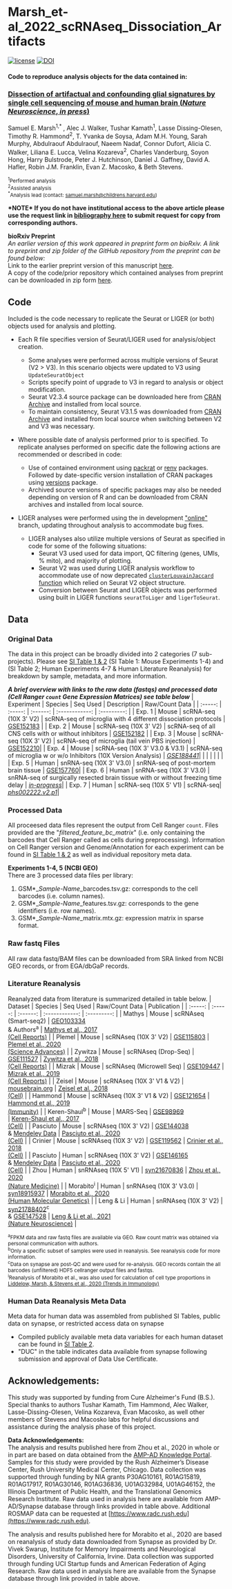 # Marsh_et-al_2022_scRNAseq_Dissociation_Artifacts  

[![license](https://img.shields.io/github/license/samuel-marsh/Marsh_et-al_2022_scRNAseq_Dissociation_Artifacts)](https://github.com/samuel-marsh/Marsh_et-al_2022_scRNAseq_Dissociation_Artifacts/blob/master/LICENSE)
[![DOI](https://zenodo.org/badge/DOI/10.5281/zenodo.5893543.svg)](https://doi.org/10.5281/zenodo.5893543)  

#### Code to reproduce analysis objects for the data contained in:  
### [**Dissection of artifactual and confounding glial signatures by single cell sequencing of mouse and human brain (*Nature Neuroscience*, *in press*)**](LINK_TBD)  
Samuel E. Marsh<sup>1,\* </sup>, Alec J. Walker, Tushar Kamath<sup>1</sup>, Lasse Dissing-Olesen, Timothy R. Hammond<sup>2</sup>, T. Yvanka de Soysa, Adam M.H. Young, Sarah Murphy, Abdulraouf Abdulraouf, Naeem Nadaf, Connor Dufort, Alicia C. Walker, Liliana E. Lucca, Velina Kozareva<sup>2</sup>, Charles Vanderburg, Soyon Hong, Harry Bulstrode, Peter J. Hutchinson, Daniel J. Gaffney, David A. Hafler, Robin J.M. Franklin, Evan Z. Macosko, & Beth Stevens.  

<sup><sup>1</sup>Performed analysis</sup>   
<sup><sup>2</sup>Assisted analysis</sup>  
<sup><sup>\*</sup>Analysis lead (contact: samuel.marsh@childrens.harvard.edu)</sup>  

**\*NOTE\* If you do not have institutional access to the above article please use the request link in [bibliography here](https://samuel-marsh.science/) to submit request for copy from corresponding authors.**

**bioRxiv Preprint**  
*An earlier version of this work appeared in preprint form on bioRxiv.  A link to preprint and zip folder of the GitHub repository from the preprint can be found below:*  
Link to the earlier preprint version of this manuscript [here](https://doi.org/10.1101/2020.12.03.408542).  
A copy of the code/prior repository which contained analyses from preprint can be downloaded in zip form [here](https://github.com/samuel-marsh/Marsh_et-al_2022_scRNAseq_Dissociation_Artifacts/tree/master/12_Code%20for%20Preprint%20Analyses).

## Code
Included is the code necessary to replicate the Seurat or LIGER (or both) objects used for analysis and plotting.
- Each R file specifies version of Seurat/LIGER used for analysis/object creation.
    - Some analyses were performed across multiple versions of Seurat (V2 > V3).  In this scenario objects were updated to V3 using `UpdateSeuratObject`
    - Scripts specify point of upgrade to V3 in regard to analysis or object modification.
    - Seurat V2.3.4 source package can be downloaded here from [CRAN Archive](https://cran.r-project.org/src/contrib/Archive/Seurat/) and installed from local source.
    - To maintain consistency, Seurat V3.1.5 was downloaded from [CRAN Archive](https://cran.r-project.org/src/contrib/Archive/Seurat/) and installed from local source when switching between V2 and V3 was necessary.  

- Where possible date of analysis performed prior to is specified.  To replicate analyses performed on specific date the following actions are recommended or described in code:
  - Use of contained environment using [packrat](https://cran.r-project.org/web/packages/packrat/index.html) or [renv](https://cran.r-project.org/web/packages/renv/index.html) packages. Followed by date-specific version installation of CRAN packages using [versions](https://cran.r-project.org/web/packages/versions/index.html) package.
  - Archived source versions of specific packages may also be needed depending on version of R and can be downloaded from CRAN archives and installed from local source.

- LIGER analyses were performed using the in development ["online"](https://github.com/MacoskoLab/liger/tree/online) branch, updating throughout analysis to accommodate bug fixes.  
  - LIGER analyses also utilize multiple versions of Seurat as specified in code for some of the following situations:
    - Seurat V3 used used for data import, QC filtering (genes, UMIs, % mito), and majority of plotting.
    - Seurat V2 was used during LIGER analysis workflow to accommodate use of now deprecated [`clusterLouvainJaccard` function](https://github.com/samuel-marsh/Marsh_et-al_2020_scRNAseq_Dissociation_Artifacts/tree/master/11_Misc) which relied on Seurat V2 object structure.
    - Conversion between Seurat and LIGER objects was performed using built in LIGER functions `seuratToLiger` and `ligerToSeurat`.

## Data  
### Original Data
The data in this project can be broadly divided into 2 categories (7 sub-projects).  Please see [SI Table 1 & 2](LINK_TBD) (SI Table 1: Mouse Experiments 1-4) and (SI Table 2; Human Experiments 4-7 & Human Literature Reanalysis) for breakdown by sample, metadata, and more information.

***A brief overview with links to the raw data (fastqs) and processed data (Cell Ranger `count` Gene Expression Matrices) see table below***
| Experiment | Species | Seq Used | Description | Raw/Count Data |
| :-----: | :-----: | :------: | :------------: | :---------: |
| Exp. 1 | Mouse | scRNA-seq (10X 3' V2) | scRNA-seq of microglia with 4 different dissociation protocols | [GSE152183](https://www.ncbi.nlm.nih.gov/geo/query/acc.cgi?acc=GSE152183) |
| Exp. 2 | Mouse | scRNA-seq (10X 3' V2) | scRNA-seq of all CNS cells with or without inhibitors | [GSE152182](https://www.ncbi.nlm.nih.gov/geo/query/acc.cgi?acc=GSE152182) |
| Exp. 3 | Mouse | scRNA-seq (10X 3' V2) | scRNA-seq of microglia (tail vein PBS injection) | [GSE152210](https://www.ncbi.nlm.nih.gov/geo/query/acc.cgi?acc=GSE152210)|
| Exp. 4 | Mouse | scRNA-seq (10X 3' V3.0 & V3.1) | scRNA-seq of microglia w or w/o Inhibitors (10X Version Analysis) | [*GSE188441*](https://www.ncbi.nlm.nih.gov/geo/query/acc.cgi?acc=GSE188441)|
| |  |  | | |
| Exp. 5 | Human | snRNA-seq (10X 3' V3.0) | snRNA-seq of post-mortem brain tissue | [GSE157760](https://www.ncbi.nlm.nih.gov/geo/query/acc.cgi?acc=GSE157760)|
| Exp. 6 | Human | snRNA-seq (10X 3' V3.0) | snRNA-seq of surgically resected brain tissue with or without freezing time delay | [*in-progress*](EGAXXXXXXX)|
| Exp. 7 | Human | scRNA-seq (10X 5' V1) | scRNA-seq| [*phs002222.v2.p1*](https://www.ncbi.nlm.nih.gov/projects/gap/cgi-bin/study.cgi?study_id=phs002222.v1.p1)|

### Processed Data
All proceesed data files represent the output from Cell Ranger `count`.  Files provided are the "*filtered_feature_bc_matrix*" (i.e. only containing the barcodes that Cell Ranger called as cells during preprocessing). Information on Cell Ranger version and Genome/Annotation for each experiment can be found in [SI Table 1 & 2](LINK_TBD) as well as individual repository meta data.  

**Experiments 1-4, 5 (NCBI GEO)**  
There are 3 processed data files per library:
  1. GSM\*\_*Sample-Name*_barcodes.tsv.gz: corresponds to the cell barcodes (i.e. column names).
  2. GSM\*\_*Sample-Name*_features.tsv.gz: corresponds to the gene identifiers (i.e. row names).
  3. GSM\*\_*Sample-Name*_matrix.mtx.gz: expression matrix in sparse format.

### Raw fastq Files
All raw data fastq/BAM files can be downloaded from SRA linked from NCBI GEO records, or from EGA/dbGaP records.

### Literature Reanalysis
Reanalyzed data from literature is summarized detailed in table below.
| Dataset | Species | Seq Used | Raw/Count Data | Publication |
| :-----: | :-----: | :------: | :------------: | :---------: |
| Mathys | Mouse | scRNAseq (Smart-seq2) | [GEO103334](https://www.ncbi.nlm.nih.gov/geo/query/acc.cgi?acc=GSE103334) <br> & Authors<sup>a</sup> | [Mathys et al., 2017 <br> (Cell Reports)](https://doi.org/10.1016/j.celrep.2017.09.039) |
| Plemel | Mouse | scRNAseq (10X 3' V2) | [GSE115803](https://www.ncbi.nlm.nih.gov/geo/query/acc.cgi?acc=GSE115803) | [Plemel et al., 2020 <br> (Science Advances)](https://doi.org/10.1126/sciadv.aay6324) |
| Zywitza | Mouse | scRNAseq (Drop-Seq) | [GSE111527](https://www.ncbi.nlm.nih.gov/geo/query/acc.cgi?acc=GSE111527) | [Zywitza et al., 2018 <br> (Cell Reports)](https://doi.org/10.1016/j.celrep.2018.11.003) |
| Mizrak | Mouse | scRNAseq (Microwell Seq) | [GSE109447](https://www.ncbi.nlm.nih.gov/geo/query/acc.cgi?acc=GSE109447) | [Mizrak et al., 2019 <br> (Cell Reports)](https://doi.org/10.1016/j.celrep.2018.12.044) |
| Zeisel | Mouse | scRNAseq (10X 3' V1 & V2) | [mousebrain.org](mousebrain.org) | [Zeisel et al., 2018 <br> (Cell)](https://doi.org/10.1016/j.cell.2018.06.021) |
| Hammond | Mouse | scRNAseq (10X 3' V1 & V2) | [GSE121654](https://www.ncbi.nlm.nih.gov/geo/query/acc.cgi?acc=GSE121654) | [Hammond et al., 2019 <br> (Immunity)](https://doi.org/10.1016/j.immuni.2018.11.004) |
| Keren-Shaul<sup>b</sup> | Mouse | MARS-Seq | [GSE98969](https://www.ncbi.nlm.nih.gov/geo/query/acc.cgi?acc=GSE98969) <br> | [Keren-Shaul et al., 2017 <br> (Cell)](https://doi.org/10.1016/j.cell.2017.05.018) |
| Pasciuto | Mouse | scRNAseq (10X 3' V2) | [GSE144038](https://www.ncbi.nlm.nih.gov/geo/query/acc.cgi?acc=GSE144038) <br> & [Mendeley Data](https://data.mendeley.com/datasets/hsmzw47kbg/3) | [Pasciuto et al., 2020 <br> (Cell)](https://doi.org/10.1016/j.cell.2020.06.026) |
| Crinier | Mouse | scRNAseq (10X 3' V2) | [GSE119562](https://www.ncbi.nlm.nih.gov/geo/query/acc.cgi?acc=GSE119562) | [Crinier et al., 2018 <br> (Cell)](https://doi.org/10.1016/j.immuni.2018.09.009) |
| Pasciuto | Human | scRNAseq (10X 3' V2) | [GSE146165](https://www.ncbi.nlm.nih.gov/geo/query/acc.cgi?acc=GSE146165) <br> & [Mendeley Data](https://data.mendeley.com/datasets/hsmzw47kbg/3) | [Pasciuto et al., 2020 <br> (Cell)](https://doi.org/10.1016/j.cell.2020.06.026) |
| Zhou | Human | snRNAseq (10X 5' V1) | [syn21670836](https://adknowledgeportal.synapse.org/Explore/Studies/DetailsPage?Study=syn21670836) | [Zhou et al., 2020 <br> (Nature Medicine)](https://doi.org/10.1038/s41591-019-0695-9) |
| Morabito<sup>i</sup> | Human | snRNAseq (10X 3' V3.0) | [syn18915937](https://www.synapse.org/#!Synapse:syn18915937/wiki/592740) | [Morabito et al., 2020 <br> (Human Molecular Genetics)](https://doi.org/10.1093/hmg/ddaa182) |
| Leng & Li | Human | snRNAseq (10X 3' V2) | [syn21788402](https://www.synapse.org/#!Synapse:syn21788402/wiki/601825)<sup>c</sup> <br> & [GSE147528](https://www.ncbi.nlm.nih.gov/geo/query/acc.cgi?acc=GSE147528) | [Leng & Li et al., 2021 <br> (Nature Neuroscience)](https://doi.org/10.1038/s41593-020-00764-7) |

<sup><sup>a</sup>FPKM data and raw fastq files are available via GEO.  Raw count matrix was obtained via personal communication with authors.</sup>  
<sup><sup>b</sup>Only a specific subset of samples were used in reanalysis.  See reanalysis code for more information.</sup>    
<sup><sup>c</sup>Data on synapse are post-QC and were used for re-analysis.  GEO records contain the all barcodes (unfiltered) HDF5 cellranger output files and fastqs.</sup>  
<sup><sup>i</sup>Reanalysis of Morabito et al., was also used for calculation of cell type proportions in [Liddelow, Marsh, & Stevens et al., 2020 (Trends in Immunology)](https://doi.org/10.1016/j.it.2020.07.006)</sup>

### Human Data Reanalysis Meta Data
Meta data for human data was assembled from published SI Tables, public data on synapse, or restricted access data on synapse
  - Compiled publicly available meta data variables for each human dataset can be found in [SI Table 2](LINK_TBD).
  - "DUC" in the table indicates data available from synapse following submission and approval of Data Use Certificate.

## Acknowledgements:
This study was supported by funding from Cure Alzheimer's Fund (B.S.).  Special thanks to authors Tushar Kamath, Tim Hammond, Alec Walker, Lasse-Dissing-Olesen, Velina Kozareva, Evan Macosko, as well other members of Stevens and Macosko labs for helpful discussions and assistance during the analysis phase of this project.  

**Data Acknowledgements:**  
The analysis and results published here from Zhou et al., 2020 in whole or in part are based on data obtained from the [AMP-AD Knowledge Portal](https://adknowledgeportal.synapse.org/). Samples for this study were provided by the Rush Alzheimer’s Disease Center, Rush University Medical Center, Chicago. Data collection was supported through funding by NIA grants P30AG10161, R01AG15819, R01AG17917, R01AG30146, R01AG36836, U01AG32984, U01AG46152, the Illinois Department of Public Health, and the Translational Genomics Research Institute. Raw data used in analysis here are available from AMP-AD/Synapse database through links provided in table above.  Additional ROSMAP data can be requested at [https://www.radc.rush.edu](https://www.radc.rush.edu).

The analysis and results published here for Morabito et al., 2020 are based on reanalysis of study data downloaded from Synapse as provided by Dr. Vivek Swarup, Institute for Memory Impairments and Neurological Disorders, University of California, Irvine.  Data collection was supported through funding UCI Startup funds and American Federation of Aging Research.  Raw data used in analysis here are available from the Synapse database through link provided in table above.
